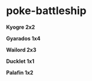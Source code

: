 # poke-battleship
 __Kyogre 2x2__ 

  __Gyarados 1x4__ 
  
 __Wailord 2x3__ 
  
  __Ducklet 1x1__ 
  
  __Palafin 1x2__
